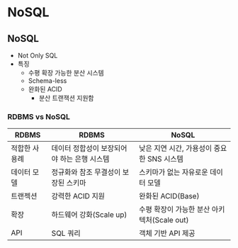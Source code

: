 # NoSQL

## NoSQL

- Not Only SQL
- 특징
    - 수평 확장 가능한 분산 시스템
    - Schema-less
    - 완화된 ACID
        - 분산 트랜잭션 지원함

### RDBMS vs NoSQL

| RDBMS   | 	RDBMS                    | 	NoSQL                         |
|---------|---------------------------|--------------------------------|
| 적합한 사용례 | 	데이터 정합성이 보장되어야 하는 은행 시스템 | 	낮은 지연 시간, 가용성이 중요한 SNS 시스템    |
| 데이터 모델  | 	정규화와 참조 무결성이 보장된 스키마     | 	스키마가 없는 자유로운 데이터 모델           |
| 트랜젝션    | 	강력한 ACID 지원              | 	완화된 ACID(Base)                |
| 확장      | 	하드웨어 강화(Scale up)        | 	수평 확장이 가능한 분산 아키텍처(Scale out) |
| API     | 	SQL 쿼리                   | 	객체 기반 API 제공                  |